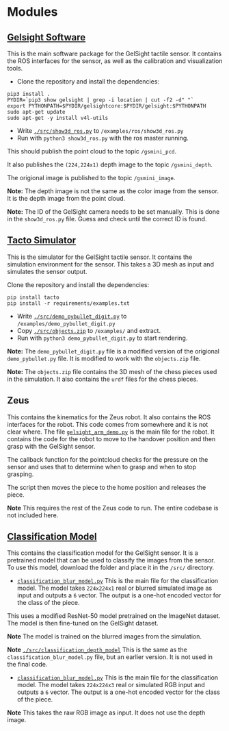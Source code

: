 # Modules
## [Gelsight Software](https://github.com/gelsightinc/gsrobotics)
This is the main software package for the GelSight tactile sensor. It contains the ROS interfaces for the sensor, as well as the calibration and visualization tools. 

- Clone the repository and install the dependencies:
```
pip3 install .
PYDIR=`pip3 show gelsight | grep -i location | cut -f2 -d" "`
export PYTHONPATH=$PYDIR/gelsightcore:$PYDIR/gelsight:$PYTHONPATH
sudo apt-get update
sudo apt-get -y install v4l-utils
```
- Write [```./src/show3d_ros.py```](src/show3d_ros.py) to ```/examples/ros/show3d_ros.py```
- Run with ```python3 show3d_ros.py``` with the ros master running.

This should publish the point cloud to the topic ```/gsmini_pcd```. 

It also publishes the ```(224,224x1)``` depth image to the topic ```/gsmini_depth```. 

The origional image is published to the topic ```/gsmini_image```. 

**Note:** The depth image is not the same as the color image from the sensor. It is the depth image from the point cloud.

**Note:** The ID of the GelSight camera needs to be set manually. This is done in the ```show3d_ros.py``` file. Guess and check until the correct ID is found.


## [Tacto Simulator](https://github.com/facebookresearch/tacto)
This is the simulator for the GelSight tactile sensor. It contains the simulation environment for the sensor. This takes a 3D mesh as input and simulates the sensor output. 

 Clone the repository and install the dependencies:
```
pip install tacto
pip install -r requirements/examples.txt
```

- Write [```./src/demo_pybullet_digit.py```](src/demo_pybullet_digit.py) to ```/examples/demo_pybullet_digit.py```
- Copy [```./src/objects.zip```](src/objects.zip) to ```/examples/``` and extract. 
- Run with ```python3 demo_pybullet_digit.py``` to start rendering.

**Note:** The ```demo_pybullet_digit.py``` file is a modified version of the origional ```demo_pybullet.py``` file. It is modified to work with the ```objects.zip``` file.

**Note:** The ```objects.zip``` file contains the 3D mesh of the chess pieces used in the simulation. It also contains the ```urdf``` files for the chess pieces.

## Zeus
This contains the kinematics for the Zeus robot. It also contains the ROS interfaces for the robot. This code comes from somewhere and it is not clear where. The file [```gelsight_arm_demo.py```](src/gelsight_arm_demo.py) is the main file for the robot. It contains the code for the robot to move to the handover position and then grasp with the GelSight sensor. 

The callback function for the pointcloud checks for the pressure on the sensor and uses that to determine when to grasp and when to stop grasping.

The script then moves the piece to the home position and releases the piece.

**Note** This requires the rest of the Zeus code to run. The entire codebase is not included here.


## [Classification Model](https://drive.google.com/drive/folders/1mykcNLeSqjIRARKxkEUXOAmWEU-rAeOe?usp=share_link)
This contains the classification model for the GelSight sensor. It is a pretrained model that can be used to classify the images from the sensor. To use this model, download the folder and place it in the ```/src/``` directory.

- [```classification_blur_model.py```](/src/classification_blur_model.py) This is the main file for the classification model. The model takes ```224x224x1``` real or blurred simulated image as input and outputs a ```6``` vector. The output is a one-hot encoded vector for the class of the piece. 

This uses a modified ResNet-50 model pretrained on the ImageNet dataset. The model is then fine-tuned on the GelSight dataset.

**Note** The model is trained on the blurred images from the simulation. 

**Note** [```./src/classification_depth_model```](/src/classification_depth_model.py) This is the same as the ```classification_blur_model.py``` file, but an earlier version. It is not used in the final code.

 - [```classification_blur_model.py```](/src/classification_blur_model.py) This is the main file for the classification model. The model takes ```224x224x3``` real or simulated RGB input and outputs a ```6``` vector. The output is a one-hot encoded vector for the class of the piece. 

 **Note** This takes the raw RGB image as input. It does not use the depth image.
